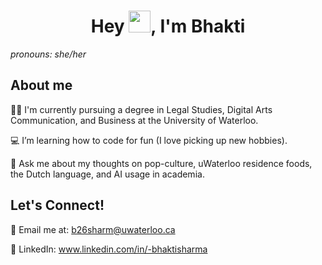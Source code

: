 ## <h1 align="center">Hey <img src="https://media.giphy.com/media/hvRJCLFzcasrR4ia7z/giphy.gif" width="35">, I'm Bhakti</h1>
_pronouns: she/her_

## About me
👩‍⚖️ I'm currently pursuing a degree in Legal Studies, Digital Arts Communication, and Business at the University of Waterloo.

💻 I’m learning how to code for fun (I love picking up new hobbies).

💬 Ask me about my thoughts on pop-culture, uWaterloo residence foods, the Dutch language, and AI usage in academia.

## Let's Connect!
📧 Email me at: b26sharm@uwaterloo.ca

🤝 LinkedIn: www.linkedin.com/in/-bhaktisharma




